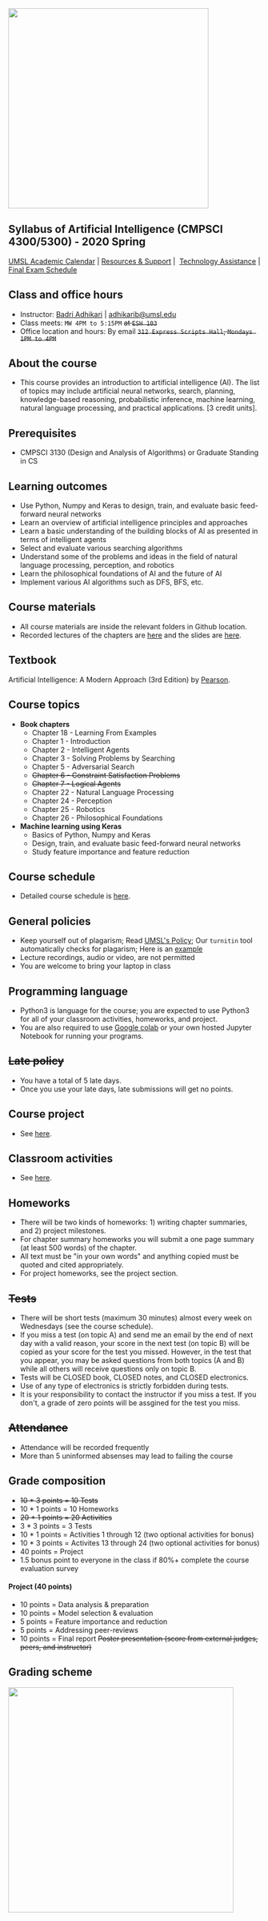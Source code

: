 <img src="supporting_files/umsl.png" align="middle" width="400"/>

## Syllabus of Artificial Intelligence (CMPSCI 4300/5300) - 2020 Spring

[UMSL Academic Calendar](https://www.umsl.edu/services/academic/publications/calendar/academic%20calendar%202019-2020.pdf) | [Resources & Support](https://umsl.instructure.com/courses/44471/pages/student-resources-and-supports?module_item_id=454221) |  [Technology Assistance](https://umsl.instructure.com/courses/44471/pages/technology-assistance?module_item_id=454223) | [Final Exam Schedule](https://www.umsl.edu/~registration/final-exams.html)

## Class and office hours
* Instructor: [Badri Adhikari](http://umsl.edu/~adhikarib/) | [adhikarib@umsl.edu](mailto:adhikarib@umsl.edu)
* Class meets: `MW 4PM to 5:15PM` ~~at `ESH 103`~~
* Office location and hours: By email ~~`312 Express Scripts Hall`, `Mondays 1PM to 4PM`~~

## About the course
* This course provides an introduction to artificial intelligence (AI). The list of topics may include artificial neural networks, search, planning, knowledge-based reasoning, probabilistic inference, machine learning, natural language processing, and practical applications. \[3 credit units\].

## Prerequisites  
* CMPSCI 3130 (Design and Analysis of Algorithms) or Graduate Standing in CS

## Learning outcomes  
* Use Python, Numpy and Keras to design, train, and evaluate basic feed-forward neural networks
* Learn an overview of artificial intelligence principles and approaches
* Learn a basic understanding of the building blocks of AI as presented in terms of intelligent agents
* Select and evaluate various searching algorithms
* Understand some of the problems and ideas in the field of natural language processing, perception, and robotics
* Learn the philosophical foundations of AI and the future of AI
* Implement various AI algorithms such as DFS, BFS, etc.

## Course materials  
* All course materials are inside the relevant folders in Github location.
* Recorded lectures of the chapters are [here](https://www.youtube.com/playlist?list=PLU2jxioSf5Rd65dkbaRs4vK0-G-CUBo7M) and the slides are [here](./chapter-slides/). 

## Textbook  
Artificial Intelligence: A Modern Approach (3rd Edition) by [Pearson](https://www.pearson.com/us/higher-education/product/Russell-Artificial-Intelligence-A-Modern-Approach-3rd-Edition/9780136042594.html). 

## Course topics
- **Book chapters**  
  - Chapter 18 - Learning From Examples 
  - Chapter 1 - Introduction 
  - Chapter 2 - Intelligent Agents
  - Chapter 3 - Solving Problems by Searching 
  - Chapter 5 - Adversarial Search
  - ~~Chapter 6 - Constraint Satisfaction Problems~~
  - ~~Chapter 7 - Logical Agents~~
  - Chapter 22 - Natural Language Processing
  - Chapter 24 - Perception 
  - Chapter 25 - Robotics 
  - Chapter 26 - Philosophical Foundations  
- **Machine learning using Keras**   
  - Basics of Python, Numpy and Keras
  - Design, train, and evaluate basic feed-forward neural networks
  - Study feature importance and feature reduction

## Course schedule
* Detailed course schedule is [here](https://docs.google.com/spreadsheets/d/e/2PACX-1vRF6jdD5-whvlX-1mbKLpnryHVr8dIcKUbJcfg-Kx6WH7PkiXNRgLwyaQFO8svZWfxtaccjYpef0mpm/pubhtml?gid=0&single=true).

## General policies
* Keep yourself out of plagarism; Read [UMSL's Policy](https://www.umsl.edu/services/academic/policy/academic-dishonesty.html); Our `turnitin` tool automatically checks for plagarism; Here is an [example](supporting_files/turn-it-in.png) 
* Lecture recordings, audio or video, are not permitted
* You are welcome to bring your laptop in class

## Programming language
* Python3 is language for the course; you are expected to use Python3 for all of your classroom activities, homeworks, and project.
* You are also required to use [Google colab](https://colab.research.google.com) or your own hosted Jupyter Notebook for running your programs.

## ~~Late policy~~  
* You have a total of 5 late days.
* Once you use your late days, late submissions will get no points.

## Course project
* See [here](PROJECT.md).

## Classroom activities
* See [here](activities/README.md).

## Homeworks
* There will be two kinds of homeworks: 1) writing chapter summaries, and 2) project milestones.
* For chapter summary homeworks you will submit a one page summary (at least 500 words) of the chapter.
* All text must be "in your own words" and anything copied must be quoted and cited appropriately.
* For project homeworks, see the project section.

## ~~Tests~~
* There will be short tests (maximum 30 minutes) almost every week on Wednesdays (see the course schedule).
* If you miss a test (on topic A) and send me an email by the end of next day with a valid reason, your score in the next test (on topic B) will be copied as your score for the test you missed. However, in the test that you appear, you may be asked questions from both topics (A and B) while all others will receive questions only on topic B.
* Tests will be CLOSED book, CLOSED notes, and CLOSED electronics.
* Use of any type of electronics is strictly forbidden during tests.
* It is your responsibility to contact the instructor if you miss a test. If you don't, a grade of zero points will be assgined for the test you miss.

## ~~Attendance~~
* Attendance will be recorded frequently
* More than 5 uninformed absenses may lead to failing the course

## Grade composition  
* ~~10 * 3 points = 10 Tests~~
* 10 * 1 points = 10 Homeworks
* ~~20 * 1 points = 20 Activities~~
* 3 * 3 points = 3 Tests
* 10 * 1 points = Activities 1 through 12 (two optional activities for bonus)
* 10 * 3 points = Activites 13 through 24 (two optional activities for bonus)
* 40     points = Project
* 1.5 bonus point to everyone in the class if 80%+ complete the course evaluation survey

#### Project (40 points)
* 10  points = Data analysis & preparation
* 10  points = Model selection & evaluation
* 5  points = Feature importance and reduction
* 5  points = Addressing peer-reviews
* 10 points = Final report ~~Poster presentation (score from external judges, peers, and instructor)~~

## Grading scheme  
<img src="supporting_files/grades.png" align="middle" width="450"/>
